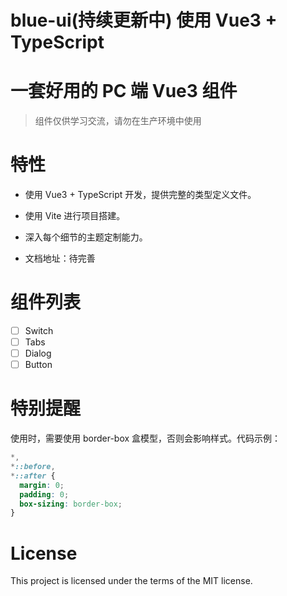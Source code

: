 # blue-ui(持续更新中) 使用 Vue3 + TypeScript
# 一套好用的 PC 端 Vue3 组件 

> 组件仅供学习交流，请勿在生产环境中使用

# 特性
- 使用 Vue3 + TypeScript 开发，提供完整的类型定义文件。
- 使用 Vite 进行项目搭建。
- 深入每个细节的主题定制能力。

- 文档地址：待完善

# 组件列表
- [ ] Switch 
- [ ] Tabs
- [ ] Dialog
- [ ] Button

# 特别提醒
使用时，需要使用 border-box 盒模型，否则会影响样式。代码示例：
```css
*,
*::before,
*::after {
  margin: 0;
  padding: 0;
  box-sizing: border-box;
}
```

# License
This project is licensed under the terms of the MIT license.
